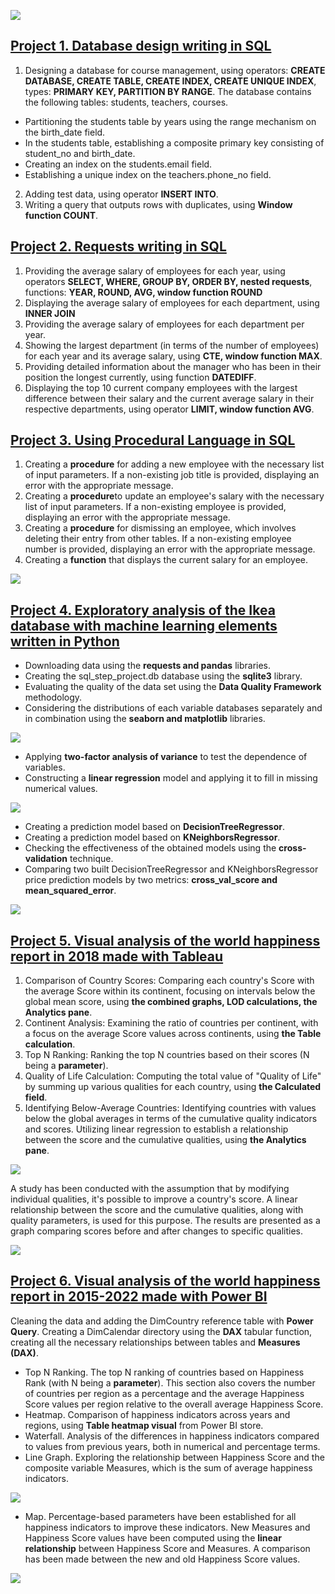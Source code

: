 ![](/images/sql.jfif)

## [Project 1. Database design writing in SQL](https://github.com/HannaSafonova/Portfolio/blob/main/SQL/SQL%20Design.sql)
1. Designing a database for course management, using operators: **CREATE DATABASE, CREATE TABLE, CREATE INDEX,
   CREATE UNIQUE INDEX**, types: **PRIMARY KEY, PARTITION BY RANGE**.
   The database contains the following tables: students, teachers, courses.
- Partitioning the students table by years using the range mechanism on the birth_date field.
- In the students table, establishing a composite primary key consisting of student_no and birth_date.
- Creating an index on the students.email field.
- Establishing a unique index on the teachers.phone_no field.
2. Adding test data, using operator **INSERT INTO**.
3. Writing a query that outputs rows with duplicates, using **Window function COUNT**.

## [Project 2. Requests writing in SQL](https://github.com/HannaSafonova/Portfolio/blob/main/SQL/SQL%20Requests.sql)
1. Providing the average salary of employees for each year, using operators **SELECT, WHERE, GROUP BY, ORDER BY,
   nested requests**, functions: **YEAR, ROUND, AVG, window function ROUND**
2. Displaying the average salary of employees for each department, using **INNER JOIN**
3. Providing the average salary of employees for each department per year.
4. Showing the largest department (in terms of the number of employees) 
   for each year and its average salary, using **CTE, window function MAX**.
5. Providing detailed information about the manager who has been 
   in their position the longest currently, using function **DATEDIFF**.
6. Displaying the top 10 current company employees with the largest difference 
   between their salary and the current average salary in their respective departments, using operator **LIMIT,
   window function AVG**.

## [Project 3. Using Procedural Language in SQL](https://github.com/HannaSafonova/Portfolio/blob/main/SQL/SQL_ETL.sql)
1. Creating a **procedure** for adding a new employee with the necessary list of input parameters.
   If a non-existing job title is provided, displaying an error with the appropriate message.
2. Creating a **procedure**to update an employee's salary with the necessary list of input parameters.
   If a non-existing employee is provided, displaying an error with the appropriate message.
3. Creating a **procedure** for dismissing an employee, which involves deleting their entry 
   from other tables. If a non-existing employee number is provided, 
   displaying an error with the appropriate message.
4. Creating a **function** that displays the current salary for an employee.

![](/images/python.png)

## [Project 4. Exploratory analysis of the Ikea database with machine learning elements written in Python](https://github.com/HannaSafonova/Portfolio/tree/main/Python)                
- Downloading data using the **requests and pandas** libraries.
- Creating the sql_step_project.db database using the **sqlite3** library.
- Evaluating the quality of the data set using the **Data Quality Framework** methodology.
- Сonsidering the distributions of each variable databases separately and in combination using the **seaborn
    and matplotlib** libraries.
   
 ![](/images/histogram_boxplot.jpg)
 
- Applying **two-factor analysis of variance** to test the dependence of variables.
- Constructing a **linear regression** model and applying it to fill in missing numerical values.
   
![](/images/regresion.jpg)

- Creating a prediction model based on **DecisionTreeRegressor**.
- Creating a prediction model based on **KNeighborsRegressor**.
- Сhecking the effectiveness of the obtained models using the **cross-validation** technique.
- Comparing two built DecisionTreeRegressor and KNeighborsRegressor price prediction models by two metrics: **cross_val_score and 
    mean_squared_error**.
    
![](/images/tableau.png)
## [Project 5. Visual analysis of the world happiness report in 2018 made with Tableau](https://github.com/HannaSafonova/Portfolio/tree/main/Tableau)     
1. Comparison of Country Scores: Comparing each country's Score with the average Score within its continent, focusing on intervals below 
   the global mean score, using **the combined graphs, LOD calculations, the Analytics pane**.
2. Continent Analysis: Examining the ratio of countries per continent, with a focus on the average Score values across continents, using 
   **the Table calculation**.
3. Top N Ranking: Ranking the top N countries based on their scores (N being a **parameter**).
4. Quality of Life Calculation: Computing the total value of "Quality of Life" by summing up various qualities for each country,
   using **the Calculated field**.
5. Identifying Below-Average Countries: Identifying countries with values below the global averages in terms of the cumulative quality 
   indicators and scores. Utilizing linear regression to establish a relationship between the score and the cumulative qualities, using 
   **the Analytics pane**.

![](/images/tableau_graph.png) 

A study has been conducted with the assumption that by modifying individual qualities, it's possible to improve a country's score. 
A linear relationship between the score and the cumulative qualities, along with quality parameters, is used for this purpose.
The results are presented as a graph comparing scores before and after changes to specific qualities.

![](/images/PowerBI.jpg)

## [Project 6. Visual analysis of the world happiness report in 2015-2022 made with Power BI](https://github.com/HannaSafonova/Portfolio/tree/main/Power%20BI)
Cleaning the data and adding the DimCountry reference table with **Power Query**. Creating a DimCalendar directory using 
the **DAX** tabular function, creating all the necessary relationships between tables and **Measures (DAX)**.
  
- Top N Ranking. The top N ranking of countries based on Happiness Rank (with N being a **parameter**). This section also covers the 
   number of countries per region as a percentage and the average Happiness Score values per region relative to the overall average 
   Happiness Score.
- Heatmap. Comparison of happiness indicators across years and regions, using **Table heatmap visual** from Power BI store.
- Waterfall. Analysis of the differences in happiness indicators compared to values from previous years, both in numerical and 
   percentage terms.
- Line Graph. Exploring the relationship between Happiness Score and the composite variable Measures, which is the sum of average 
   happiness indicators.

![](/images/line.png)

- Map. Percentage-based parameters have been established for all happiness indicators to improve these indicators. New Measures and 
   Happiness Score values have been computed using the **linear relationship** between Happiness Score and Measures. A comparison has 
   been made between the new and old Happiness Score values.
  

![](/images/powerbi_image.png)






